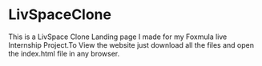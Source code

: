 # LivSpaceClone
This is a LivSpace Clone Landing page I made for my Foxmula live Internship Project.To View the website just download all the files 
and open the index.html file in any browser.
